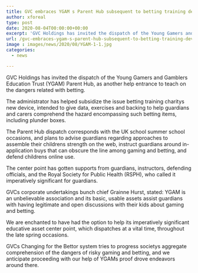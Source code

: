 ```yaml
---
title: GVC embraces YGAM s Parent Hub subsequent to betting training device launches
author: xforeal 
type: post
date: 2020-08-04T00:00:00+00:00
excerpt: 'GVC Holdings has invited the dispatch of the Young Gamers and Gamblers Education Trust (YGAM) Parent Hub, as another help gateway to instruct on the dangers related with gambling '
url: /gvc-embraces-ygam-s-parent-hub-subsequent-to-betting-training-device-launches/
image : images/news/2020/08/YGAM-1-1.jpg
categories:
  - news

---
```

GVC Holdings has invited the dispatch of the Young Gamers and Gamblers Education Trust (YGAM) Parent Hub, as another help entrance to teach on the dangers related with betting. 

The administrator has helped subsidize the issue betting training charitys new device, intended to give data, exercises and backing to help guardians and carers comprehend the hazard encompassing such betting items, including plunder boxes. 

The Parent Hub dispatch corresponds with the UK school summer school occasions, and plans to advise guardians regarding approaches to assemble their childrens strength on the web, instruct guardians around in-application buys that can obscure the line among gaming and betting, and defend childrens online use. 

The center point has gotten supports from guardians, instructors, defending officials, and the Royal Society for Public Health (RSPH), who called it imperatively significant for guardians. 

GVCs corporate undertakings bunch chief Grainne Hurst, stated: YGAM is an unbelievable association and its basic, usable assets assist guardians with having legitimate and open discussions with their kids about gaming and betting. 

We are enchanted to have had the option to help its imperatively significant educative asset center point, which dispatches at a vital time, throughout the late spring occasions. 

GVCs Changing for the Bettor system tries to progress societys aggregate comprehension of the dangers of risky gaming and betting, and we anticipate proceeding with our help of YGAMs proof drove endeavors around there.